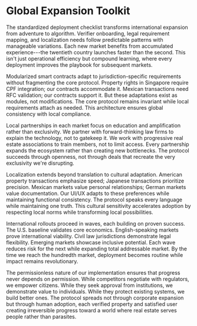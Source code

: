 # Global Expansion Toolkit

The standardized deployment checklist transforms international expansion
from adventure to algorithm. Verifier onboarding, legal requirement
mapping, and localization needs follow predictable patterns with
manageable variations. Each new market benefits from accumulated
experience---the twentieth country launches faster than the second. This
isn't just operational efficiency but compound learning, where every
deployment improves the playbook for subsequent markets.

Modularized smart contracts adapt to jurisdiction-specific requirements
without fragmenting the core protocol. Property rights in Singapore
require CPF integration; our contracts accommodate it. Mexican
transactions need RFC validation; our contracts support it. But these
adaptations exist as modules, not modifications. The core protocol
remains invariant while local requirements attach as needed. This
architecture ensures global consistency with local compliance.

Local partnerships in each market focus on education and amplification
rather than exclusivity. We partner with forward-thinking law firms to
explain the technology, not to gatekeep it. We work with progressive
real estate associations to train members, not to limit access. Every
partnership expands the ecosystem rather than creating new bottlenecks.
The protocol succeeds through openness, not through deals that recreate
the very exclusivity we're disrupting.

Localization extends beyond translation to cultural adaptation. American
property transactions emphasize speed; Japanese transactions prioritize
precision. Mexican markets value personal relationships; German markets
value documentation. Our UI/UX adapts to these preferences while
maintaining functional consistency. The protocol speaks every language
while maintaining one truth. This cultural sensitivity accelerates
adoption by respecting local norms while transforming local
possibilities.

International rollouts proceed in waves, each building on proven
success. The U.S. baseline validates core economics. English-speaking
markets prove international viability. Civil law jurisdictions
demonstrate legal flexibility. Emerging markets showcase inclusive
potential. Each wave reduces risk for the next while expanding total
addressable market. By the time we reach the hundredth market,
deployment becomes routine while impact remains revolutionary.

The permissionless nature of our implementation ensures that progress
never depends on permission. While competitors negotiate with
regulators, we empower citizens. While they seek approval from
institutions, we demonstrate value to individuals. While they protect
existing systems, we build better ones. The protocol spreads not through
corporate expansion but through human adoption, each verified property
and satisfied user creating irreversible progress toward a world where
real estate serves people rather than parasites.
